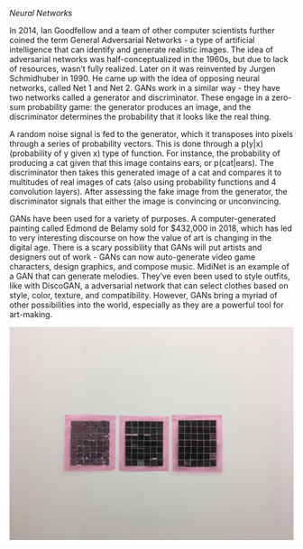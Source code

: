 *Neural Networks*

In 2014, Ian Goodfellow and a team of other computer scientists further coined the term General Adversarial Networks - a type of artificial intelligence that can identify and generate realistic images. The idea of adversarial networks was half-conceptualized in the 1960s, but due to lack of resources, wasn’t fully realized. Later on it was reinvented by Jurgen Schmidhuber in 1990. He came up with the idea of opposing neural networks, called Net 1 and Net 2. GANs work in a similar way - they have two networks called a generator and discriminator. These engage in a zero-sum probability game: the generator produces an image, and the discriminator determines the probability that it looks like the real thing.

A random noise signal is fed to the generator, which it transposes into pixels through a series of probability vectors. This is done through a p(y|x) (probability of y given x) type of function. For instance, the probability of producing a cat given that this image contains ears, or p(cat|ears). The discriminator then takes this generated image of a cat and compares it to multitudes of real images of cats (also using probability functions and 4 convolution layers). After assessing the fake image from the generator, the discriminator signals that either the image is convincing or unconvincing.

GANs have been used for a variety of purposes. A computer-generated painting called Edmond de Belamy sold for $432,000 in 2018, which has led to very interesting discourse on how the value of art is changing in the digital age. There is a scary possibility that GANs will put artists and designers out of work - GANs can now auto-generate video game characters, design graphics, and compose music. MidiNet is an example of a GAN that can generate melodies. They’ve even been used to style outfits, like with DiscoGAN, a adversarial network that can select clothes based on style, color, texture, and compatibility. However, GANs bring a myriad of other possibilities into the world, especially as they are a powerful tool for art-making.

![final](final.jpg)
